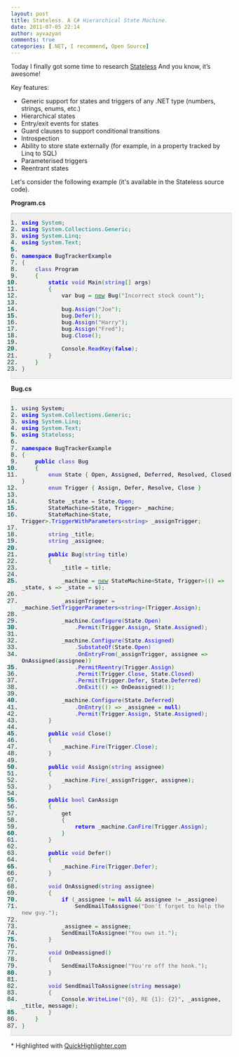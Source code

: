 ```yaml
---
layout: post
title: Stateless. A C# Hierarchical State Machine.
date: 2011-07-05 22:14
author: ayvazyan
comments: true
categories: [.NET, I recommend, Open Source]
---
```

<p><style type="text/css">


<!--
/**
 * GeSHi (C) 2004 - 2007 Nigel McNie, 2007 - 2008 Benny Baumann
 * (http://qbnz.com/highlighter/ and http://geshi.org/)
 */
.csharp .de1, .csharp .de2 {font: normal normal 0.9em/1.2em monospace; margin:0; padding:0; background:none; vertical-align:top;color: #000020;}
.csharp  {font-family:monospace;color: #006; border: 1px solid #d0d0d0; background-color: #f0f0f0;}
.csharp a:link {color: #000060;}
.csharp a:hover {background-color: #f0f000;}
.csharp .imp {font-weight: bold; color: red;}
.csharp li, .csharp .li1 {font-weight: normal; vertical-align:top;font: normal normal 100% 'Courier New', courier, monospace; color: #003030;}
.csharp .ln {width:1px;text-align:right;margin:0;padding:0 2px;vertical-align:top;}
.csharp .li2 {font-weight: bold; vertical-align:top;font-weight: bold; color: #006060;}
.csharp .kw1 {color: #0600ff; font-weight: bold;}
.csharp .kw2 {color: #ff8000; font-weight: bold;}
.csharp .kw3 {color: #008000;}
.csharp .kw4 {color: #6666cc; font-weight: bold;}
.csharp .kw5 {color: #000000;}
.csharp .co1 {color: #008080; font-style: italic;}
.csharp .co2 {color: #008080;}
.csharp .co3 {color: #008080;}
.csharp .comulti {color: #008080; font-style: italic;}
.csharp .es0 {color: #008080; font-weight: bold;}
.csharp .es_h {color: #008080; font-weight: bold;}
.csharp .br0 {color: #008000;}
.csharp .sy0 {color: #008000;}
.csharp .st0 {color: #666666;}
.csharp .st_h {color: #666666;}
.csharp .nu0 {color: #ff0000;}
.csharp .me1 {color: #0000ff;}
.csharp .me2 {color: #0000ff;}
.csharp span.xtra { display:block; }

--!></style>Today I finally got some time to research <a title="A C# Hierarchical State Machine." href="http://code.google.com/p/stateless/">Stateless</a> And you know, it’s awesome!</p>  <p>Key features:</p>  <ul>   <li>Generic support for states and triggers of any .NET type (numbers, strings, enums, etc.) </li>    <li>Hierarchical states </li>    <li>Entry/exit events for states </li>    <li>Guard clauses to support conditional transitions </li>    <li>Introspection </li>    <li>Ability to store state externally (for example, in a property tracked by Linq to SQL) </li>    <li>Parameterised triggers </li>    <li>Reentrant states </li> </ul>  <p>Let's consider the following example (it's available in the Stateless source code). </p><!--more--><p><strong>Program.cs</strong></p>  <div class="csharp">   <ol>     <li class="li1">       <div class="de1"><span class="kw1">using</span> <span class="co3">System</span><span class="sy0">;</span></div>     </li>      <li class="li1">       <div class="de1"><span class="kw1">using</span> <span class="co3">System.Collections.Generic</span><span class="sy0">;</span></div>     </li>      <li class="li1">       <div class="de1"><span class="kw1">using</span> <span class="co3">System.Linq</span><span class="sy0">;</span></div>     </li>      <li class="li1">       <div class="de1"><span class="kw1">using</span> <span class="co3">System.Text</span><span class="sy0">;</span></div>     </li>      <li class="li2">       <div class="de2">&#160;</div>     </li>      <li class="li1">       <div class="de1"><span class="kw1">namespace</span> BugTrackerExample</div>     </li>      <li class="li1">       <div class="de1"><span class="br0">{</span></div>     </li>      <li class="li1">       <div class="de1">&#160;&#160;&#160; <span class="kw4">class</span> Program</div>     </li>      <li class="li1">       <div class="de1">&#160;&#160;&#160; <span class="br0">{</span></div>     </li>      <li class="li2">       <div class="de2">&#160;&#160;&#160;&#160;&#160;&#160;&#160; <span class="kw1">static</span> <span class="kw4">void</span> Main<span class="br0">(</span><span class="kw4">string</span><span class="br0">[</span><span class="br0">]</span> args<span class="br0">)</span></div>     </li>      <li class="li1">       <div class="de1">&#160;&#160;&#160;&#160;&#160;&#160;&#160; <span class="br0">{</span></div>     </li>      <li class="li1">       <div class="de1">&#160;&#160;&#160;&#160;&#160;&#160;&#160;&#160;&#160;&#160;&#160; var bug <span class="sy0">=</span> <a href="http://www.google.com/search?q=new+msdn.microsoft.com"><span class="kw3">new</span></a> Bug<span class="br0">(</span><span class="st0">&quot;Incorrect stock count&quot;</span><span class="br0">)</span><span class="sy0">;</span></div>     </li>      <li class="li1">       <div class="de1">&#160;</div>     </li>      <li class="li1">       <div class="de1">&#160;&#160;&#160;&#160;&#160;&#160;&#160;&#160;&#160;&#160;&#160; bug<span class="sy0">.</span><span class="me1">Assign</span><span class="br0">(</span><span class="st0">&quot;Joe&quot;</span><span class="br0">)</span><span class="sy0">;</span></div>     </li>      <li class="li2">       <div class="de2">&#160;&#160;&#160;&#160;&#160;&#160;&#160;&#160;&#160;&#160;&#160; bug<span class="sy0">.</span><span class="me1">Defer</span><span class="br0">(</span><span class="br0">)</span><span class="sy0">;</span></div>     </li>      <li class="li1">       <div class="de1">&#160;&#160;&#160;&#160;&#160;&#160;&#160;&#160;&#160;&#160;&#160; bug<span class="sy0">.</span><span class="me1">Assign</span><span class="br0">(</span><span class="st0">&quot;Harry&quot;</span><span class="br0">)</span><span class="sy0">;</span></div>     </li>      <li class="li1">       <div class="de1">&#160;&#160;&#160;&#160;&#160;&#160;&#160;&#160;&#160;&#160;&#160; bug<span class="sy0">.</span><span class="me1">Assign</span><span class="br0">(</span><span class="st0">&quot;Fred&quot;</span><span class="br0">)</span><span class="sy0">;</span></div>     </li>      <li class="li1">       <div class="de1">&#160;&#160;&#160;&#160;&#160;&#160;&#160;&#160;&#160;&#160;&#160; bug<span class="sy0">.</span><span class="me1">Close</span><span class="br0">(</span><span class="br0">)</span><span class="sy0">;</span></div>     </li>      <li class="li1">       <div class="de1">&#160;</div>     </li>      <li class="li2">       <div class="de2">&#160;&#160;&#160;&#160;&#160;&#160;&#160;&#160;&#160;&#160;&#160; Console<span class="sy0">.</span><span class="me1">ReadKey</span><span class="br0">(</span><span class="kw1">false</span><span class="br0">)</span><span class="sy0">;</span></div>     </li>      <li class="li1">       <div class="de1">&#160;&#160;&#160;&#160;&#160;&#160;&#160; <span class="br0">}</span></div>     </li>      <li class="li1">       <div class="de1">&#160;&#160;&#160; <span class="br0">}</span></div>     </li>      <li class="li1">       <div class="de1"><span class="br0">}</span></div>     </li>   </ol> </div>  <p><strong>Bug.cs</strong></p>  <div class="csharp">   <ol>     <li class="li1">       <div class="de1">using System;</span></div>     </li>      <li class="li1">       <div class="de1"><span class="kw1">using</span> <span class="co3">System.Collections.Generic</span><span class="sy0">;</span></div>     </li>      <li class="li1">       <div class="de1"><span class="kw1">using</span> <span class="co3">System.Linq</span><span class="sy0">;</span></div>     </li>      <li class="li1">       <div class="de1"><span class="kw1">using</span> <span class="co3">System.Text</span><span class="sy0">;</span></div>     </li>      <li class="li2">       <div class="de2"><span class="kw1">using</span> <span class="co3">Stateless</span><span class="sy0">;</span></div>     </li>      <li class="li1">       <div class="de1">&#160;</div>     </li>      <li class="li1">       <div class="de1"><span class="kw1">namespace</span> BugTrackerExample</div>     </li>      <li class="li1">       <div class="de1"><span class="br0">{</span></div>     </li>      <li class="li1">       <div class="de1">&#160;&#160;&#160; <span class="kw1">public</span> <span class="kw4">class</span> Bug</div>     </li>      <li class="li2">       <div class="de2">&#160;&#160;&#160; <span class="br0">{</span></div>     </li>      <li class="li1">       <div class="de1">&#160;&#160;&#160;&#160;&#160;&#160;&#160; <span class="kw4">enum</span> State <span class="br0">{</span> Open, Assigned, Deferred, Resolved, Closed <span class="br0">}</span></div>     </li>      <li class="li1">       <div class="de1">&#160;&#160;&#160;&#160;&#160;&#160;&#160; <span class="kw4">enum</span> Trigger <span class="br0">{</span> Assign, Defer, Resolve, Close <span class="br0">}</span></div>     </li>      <li class="li1">       <div class="de1">&#160;</div>     </li>      <li class="li1">       <div class="de1">&#160;&#160;&#160;&#160;&#160;&#160;&#160; State _state <span class="sy0">=</span> State<span class="sy0">.</span><span class="me1">Open</span><span class="sy0">;</span></div>     </li>      <li class="li2">       <div class="de2">&#160;&#160;&#160;&#160;&#160;&#160;&#160; StateMachine<span class="sy0">&lt;</span>State, Trigger<span class="sy0">&gt;</span> _machine<span class="sy0">;</span></div>     </li>      <li class="li1">       <div class="de1">&#160;&#160;&#160;&#160;&#160;&#160;&#160; StateMachine<span class="sy0">&lt;</span>State, Trigger<span class="sy0">&gt;.</span><span class="me1">TriggerWithParameters</span><span class="sy0">&lt;</span><span class="kw4">string</span><span class="sy0">&gt;</span> _assignTrigger<span class="sy0">;</span></div>     </li>      <li class="li1">       <div class="de1">&#160;</div>     </li>      <li class="li1">       <div class="de1">&#160;&#160;&#160;&#160;&#160;&#160;&#160; <span class="kw4">string</span> _title<span class="sy0">;</span></div>     </li>      <li class="li1">       <div class="de1">&#160;&#160;&#160;&#160;&#160;&#160;&#160; <span class="kw4">string</span> _assignee<span class="sy0">;</span></div>     </li>      <li class="li2">       <div class="de2">&#160;</div>     </li>      <li class="li1">       <div class="de1">&#160;&#160;&#160;&#160;&#160;&#160;&#160; <span class="kw1">public</span> Bug<span class="br0">(</span><span class="kw4">string</span> title<span class="br0">)</span></div>     </li>      <li class="li1">       <div class="de1">&#160;&#160;&#160;&#160;&#160;&#160;&#160; <span class="br0">{</span></div>     </li>      <li class="li1">       <div class="de1">&#160;&#160;&#160;&#160;&#160;&#160;&#160;&#160;&#160;&#160;&#160; _title <span class="sy0">=</span> title<span class="sy0">;</span></div>     </li>      <li class="li1">       <div class="de1">&#160;</div>     </li>      <li class="li2">       <div class="de2">&#160;&#160;&#160;&#160;&#160;&#160;&#160;&#160;&#160;&#160;&#160; _machine <span class="sy0">=</span> <a href="http://www.google.com/search?q=new+msdn.microsoft.com"><span class="kw3">new</span></a> StateMachine<span class="sy0">&lt;</span>State, Trigger<span class="sy0">&gt;</span><span class="br0">(</span><span class="br0">(</span><span class="br0">)</span> <span class="sy0">=&gt;</span> _state, s <span class="sy0">=&gt;</span> _state <span class="sy0">=</span> s<span class="br0">)</span><span class="sy0">;</span></div>     </li>      <li class="li1">       <div class="de1">&#160;</div>     </li>      <li class="li1">       <div class="de1">&#160;&#160;&#160;&#160;&#160;&#160;&#160;&#160;&#160;&#160;&#160; _assignTrigger <span class="sy0">=</span> _machine<span class="sy0">.</span><span class="me1">SetTriggerParameters</span><span class="sy0">&lt;</span><span class="kw4">string</span><span class="sy0">&gt;</span><span class="br0">(</span>Trigger<span class="sy0">.</span><span class="me1">Assign</span><span class="br0">)</span><span class="sy0">;</span></div>     </li>      <li class="li1">       <div class="de1">&#160;</div>     </li>      <li class="li1">       <div class="de1">&#160;&#160;&#160;&#160;&#160;&#160;&#160;&#160;&#160;&#160;&#160; _machine<span class="sy0">.</span><span class="me1">Configure</span><span class="br0">(</span>State<span class="sy0">.</span><span class="me1">Open</span><span class="br0">)</span></div>     </li>      <li class="li2">       <div class="de2">&#160;&#160;&#160;&#160;&#160;&#160;&#160;&#160;&#160;&#160;&#160;&#160;&#160;&#160;&#160; <span class="sy0">.</span><span class="me1">Permit</span><span class="br0">(</span>Trigger<span class="sy0">.</span><span class="me1">Assign</span>, State<span class="sy0">.</span><span class="me1">Assigned</span><span class="br0">)</span><span class="sy0">;</span></div>     </li>      <li class="li1">       <div class="de1">&#160;</div>     </li>      <li class="li1">       <div class="de1">&#160;&#160;&#160;&#160;&#160;&#160;&#160;&#160;&#160;&#160;&#160; _machine<span class="sy0">.</span><span class="me1">Configure</span><span class="br0">(</span>State<span class="sy0">.</span><span class="me1">Assigned</span><span class="br0">)</span></div>     </li>      <li class="li1">       <div class="de1">&#160;&#160;&#160;&#160;&#160;&#160;&#160;&#160;&#160;&#160;&#160;&#160;&#160;&#160;&#160; <span class="sy0">.</span><span class="me1">SubstateOf</span><span class="br0">(</span>State<span class="sy0">.</span><span class="me1">Open</span><span class="br0">)</span></div>     </li>      <li class="li1">       <div class="de1">&#160;&#160;&#160;&#160;&#160;&#160;&#160;&#160;&#160;&#160;&#160;&#160;&#160;&#160;&#160; <span class="sy0">.</span><span class="me1">OnEntryFrom</span><span class="br0">(</span>_assignTrigger, assignee <span class="sy0">=&gt;</span> OnAssigned<span class="br0">(</span>assignee<span class="br0">)</span><span class="br0">)</span></div>     </li>      <li class="li2">       <div class="de2">&#160;&#160;&#160;&#160;&#160;&#160;&#160;&#160;&#160;&#160;&#160;&#160;&#160;&#160;&#160; <span class="sy0">.</span><span class="me1">PermitReentry</span><span class="br0">(</span>Trigger<span class="sy0">.</span><span class="me1">Assign</span><span class="br0">)</span></div>     </li>      <li class="li1">       <div class="de1">&#160;&#160;&#160;&#160;&#160;&#160;&#160;&#160;&#160;&#160;&#160;&#160;&#160;&#160;&#160; <span class="sy0">.</span><span class="me1">Permit</span><span class="br0">(</span>Trigger<span class="sy0">.</span><span class="me1">Close</span>, State<span class="sy0">.</span><span class="me1">Closed</span><span class="br0">)</span></div>     </li>      <li class="li1">       <div class="de1">&#160;&#160;&#160;&#160;&#160;&#160;&#160;&#160;&#160;&#160;&#160;&#160;&#160;&#160;&#160; <span class="sy0">.</span><span class="me1">Permit</span><span class="br0">(</span>Trigger<span class="sy0">.</span><span class="me1">Defer</span>, State<span class="sy0">.</span><span class="me1">Deferred</span><span class="br0">)</span></div>     </li>      <li class="li1">       <div class="de1">&#160;&#160;&#160;&#160;&#160;&#160;&#160;&#160;&#160;&#160;&#160;&#160;&#160;&#160;&#160; <span class="sy0">.</span><span class="me1">OnExit</span><span class="br0">(</span><span class="br0">(</span><span class="br0">)</span> <span class="sy0">=&gt;</span> OnDeassigned<span class="br0">(</span><span class="br0">)</span><span class="br0">)</span><span class="sy0">;</span></div>     </li>      <li class="li1">       <div class="de1">&#160;</div>     </li>      <li class="li2">       <div class="de2">&#160;&#160;&#160;&#160;&#160;&#160;&#160;&#160;&#160;&#160;&#160; _machine<span class="sy0">.</span><span class="me1">Configure</span><span class="br0">(</span>State<span class="sy0">.</span><span class="me1">Deferred</span><span class="br0">)</span></div>     </li>      <li class="li1">       <div class="de1">&#160;&#160;&#160;&#160;&#160;&#160;&#160;&#160;&#160;&#160;&#160;&#160;&#160;&#160;&#160; <span class="sy0">.</span><span class="me1">OnEntry</span><span class="br0">(</span><span class="br0">(</span><span class="br0">)</span> <span class="sy0">=&gt;</span> _assignee <span class="sy0">=</span> <span class="kw1">null</span><span class="br0">)</span></div>     </li>      <li class="li1">       <div class="de1">&#160;&#160;&#160;&#160;&#160;&#160;&#160;&#160;&#160;&#160;&#160;&#160;&#160;&#160;&#160; <span class="sy0">.</span><span class="me1">Permit</span><span class="br0">(</span>Trigger<span class="sy0">.</span><span class="me1">Assign</span>, State<span class="sy0">.</span><span class="me1">Assigned</span><span class="br0">)</span><span class="sy0">;</span></div>     </li>      <li class="li1">       <div class="de1">&#160;&#160;&#160;&#160;&#160;&#160;&#160; <span class="br0">}</span></div>     </li>      <li class="li1">       <div class="de1">&#160;</div>     </li>      <li class="li2">       <div class="de2">&#160;&#160;&#160;&#160;&#160;&#160;&#160; <span class="kw1">public</span> <span class="kw4">void</span> Close<span class="br0">(</span><span class="br0">)</span></div>     </li>      <li class="li1">       <div class="de1">&#160;&#160;&#160;&#160;&#160;&#160;&#160; <span class="br0">{</span></div>     </li>      <li class="li1">       <div class="de1">&#160;&#160;&#160;&#160;&#160;&#160;&#160;&#160;&#160;&#160;&#160; _machine<span class="sy0">.</span><span class="me1">Fire</span><span class="br0">(</span>Trigger<span class="sy0">.</span><span class="me1">Close</span><span class="br0">)</span><span class="sy0">;</span></div>     </li>      <li class="li1">       <div class="de1">&#160;&#160;&#160;&#160;&#160;&#160;&#160; <span class="br0">}</span></div>     </li>      <li class="li1">       <div class="de1">&#160;</div>     </li>      <li class="li2">       <div class="de2">&#160;&#160;&#160;&#160;&#160;&#160;&#160; <span class="kw1">public</span> <span class="kw4">void</span> Assign<span class="br0">(</span><span class="kw4">string</span> assignee<span class="br0">)</span></div>     </li>      <li class="li1">       <div class="de1">&#160;&#160;&#160;&#160;&#160;&#160;&#160; <span class="br0">{</span></div>     </li>      <li class="li1">       <div class="de1">&#160;&#160;&#160;&#160;&#160;&#160;&#160;&#160;&#160;&#160;&#160; _machine<span class="sy0">.</span><span class="me1">Fire</span><span class="br0">(</span>_assignTrigger, assignee<span class="br0">)</span><span class="sy0">;</span></div>     </li>      <li class="li1">       <div class="de1">&#160;&#160;&#160;&#160;&#160;&#160;&#160; <span class="br0">}</span></div>     </li>      <li class="li1">       <div class="de1">&#160;</div>     </li>      <li class="li2">       <div class="de2">&#160;&#160;&#160;&#160;&#160;&#160;&#160; <span class="kw1">public</span> <span class="kw4">bool</span> CanAssign</div>     </li>      <li class="li1">       <div class="de1">&#160;&#160;&#160;&#160;&#160;&#160;&#160; <span class="br0">{</span></div>     </li>      <li class="li1">       <div class="de1">&#160;&#160;&#160;&#160;&#160;&#160;&#160;&#160;&#160;&#160;&#160; get</div>     </li>      <li class="li1">       <div class="de1">&#160;&#160;&#160;&#160;&#160;&#160;&#160;&#160;&#160;&#160;&#160; <span class="br0">{</span></div>     </li>      <li class="li1">       <div class="de1">&#160;&#160;&#160;&#160;&#160;&#160;&#160;&#160;&#160;&#160;&#160;&#160;&#160;&#160;&#160; <span class="kw1">return</span> _machine<span class="sy0">.</span><span class="me1">CanFire</span><span class="br0">(</span>Trigger<span class="sy0">.</span><span class="me1">Assign</span><span class="br0">)</span><span class="sy0">;</span></div>     </li>      <li class="li2">       <div class="de2">&#160;&#160;&#160;&#160;&#160;&#160;&#160;&#160;&#160;&#160;&#160; <span class="br0">}</span></div>     </li>      <li class="li1">       <div class="de1">&#160;&#160;&#160;&#160;&#160;&#160;&#160; <span class="br0">}</span></div>     </li>      <li class="li1">       <div class="de1">&#160;</div>     </li>      <li class="li1">       <div class="de1">&#160;&#160;&#160;&#160;&#160;&#160;&#160; <span class="kw1">public</span> <span class="kw4">void</span> Defer<span class="br0">(</span><span class="br0">)</span></div>     </li>      <li class="li1">       <div class="de1">&#160;&#160;&#160;&#160;&#160;&#160;&#160; <span class="br0">{</span></div>     </li>      <li class="li2">       <div class="de2">&#160;&#160;&#160;&#160;&#160;&#160;&#160;&#160;&#160;&#160;&#160; _machine<span class="sy0">.</span><span class="me1">Fire</span><span class="br0">(</span>Trigger<span class="sy0">.</span><span class="me1">Defer</span><span class="br0">)</span><span class="sy0">;</span></div>     </li>      <li class="li1">       <div class="de1">&#160;&#160;&#160;&#160;&#160;&#160;&#160; <span class="br0">}</span></div>     </li>      <li class="li1">       <div class="de1">&#160;</div>     </li>      <li class="li1">       <div class="de1">&#160;&#160;&#160;&#160;&#160;&#160;&#160; <span class="kw4">void</span> OnAssigned<span class="br0">(</span><span class="kw4">string</span> assignee<span class="br0">)</span></div>     </li>      <li class="li1">       <div class="de1">&#160;&#160;&#160;&#160;&#160;&#160;&#160; <span class="br0">{</span></div>     </li>      <li class="li2">       <div class="de2">&#160;&#160;&#160;&#160;&#160;&#160;&#160;&#160;&#160;&#160;&#160; <span class="kw1">if</span> <span class="br0">(</span>_assignee <span class="sy0">!=</span> <span class="kw1">null</span> <span class="sy0">&amp;&amp;</span> assignee <span class="sy0">!=</span> _assignee<span class="br0">)</span></div>     </li>      <li class="li1">       <div class="de1">&#160;&#160;&#160;&#160;&#160;&#160;&#160;&#160;&#160;&#160;&#160;&#160;&#160;&#160;&#160; SendEmailToAssignee<span class="br0">(</span><span class="st0">&quot;Don't forget to help the new guy.&quot;</span><span class="br0">)</span><span class="sy0">;</span></div>     </li>      <li class="li1">       <div class="de1">&#160;</div>     </li>      <li class="li1">       <div class="de1">&#160;&#160;&#160;&#160;&#160;&#160;&#160;&#160;&#160;&#160;&#160; _assignee <span class="sy0">=</span> assignee<span class="sy0">;</span></div>     </li>      <li class="li1">       <div class="de1">&#160;&#160;&#160;&#160;&#160;&#160;&#160;&#160;&#160;&#160;&#160; SendEmailToAssignee<span class="br0">(</span><span class="st0">&quot;You own it.&quot;</span><span class="br0">)</span><span class="sy0">;</span></div>     </li>      <li class="li2">       <div class="de2">&#160;&#160;&#160;&#160;&#160;&#160;&#160; <span class="br0">}</span></div>     </li>      <li class="li1">       <div class="de1">&#160;</div>     </li>      <li class="li1">       <div class="de1">&#160;&#160;&#160;&#160;&#160;&#160;&#160; <span class="kw4">void</span> OnDeassigned<span class="br0">(</span><span class="br0">)</span></div>     </li>      <li class="li1">       <div class="de1">&#160;&#160;&#160;&#160;&#160;&#160;&#160; <span class="br0">{</span></div>     </li>      <li class="li1">       <div class="de1">&#160;&#160;&#160;&#160;&#160;&#160;&#160;&#160;&#160;&#160;&#160; SendEmailToAssignee<span class="br0">(</span><span class="st0">&quot;You're off the hook.&quot;</span><span class="br0">)</span><span class="sy0">;</span></div>     </li>      <li class="li2">       <div class="de2">&#160;&#160;&#160;&#160;&#160;&#160;&#160; <span class="br0">}</span></div>     </li>      <li class="li1">       <div class="de1">&#160;</div>     </li>      <li class="li1">       <div class="de1">&#160;&#160;&#160;&#160;&#160;&#160;&#160; <span class="kw4">void</span> SendEmailToAssignee<span class="br0">(</span><span class="kw4">string</span> message<span class="br0">)</span></div>     </li>      <li class="li1">       <div class="de1">&#160;&#160;&#160;&#160;&#160;&#160;&#160; <span class="br0">{</span></div>     </li>      <li class="li1">       <div class="de1">&#160;&#160;&#160;&#160;&#160;&#160;&#160;&#160;&#160;&#160;&#160; Console<span class="sy0">.</span><span class="me1">WriteLine</span><span class="br0">(</span><span class="st0">&quot;{0}, RE {1}: {2}&quot;</span>, _assignee, _title, message<span class="br0">)</span><span class="sy0">;</span></div>     </li>      <li class="li2">       <div class="de2">&#160;&#160;&#160;&#160;&#160;&#160;&#160; <span class="br0">}</span></div>     </li>      <li class="li1">       <div class="de1">&#160;&#160;&#160; <span class="br0">}</span></div>     </li>      <li class="li1">       <div class="de1"><span class="br0">}</span></div>     </li>   </ol> </div>  <p>* Highlighted with <a href="http://quickhighlighter.com/">QuickHighlighter.com</a></p>
